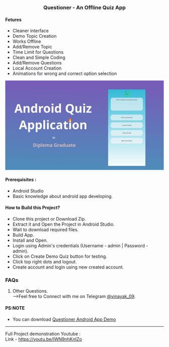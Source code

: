 ###  <center> Questioner - An Offline Quiz App </center>
#### Fetures

- Cleaner interface
- Demo Topic Creation
- Works Offline
- Add/Remove Topic
- Time Limit for Questions
- Clean and Simple Coding
- Add/Remove Questions
- Local Account Creation
- Animations for wrong and correct option selection


[<img src="media/app.jpg" />](https://t.me/vinayak_09)

#### Prerequisites :
- Android Studio
- Basic knowledge about android app developing.

#### How to Build this Project?
- Clone this project or Download Zip.
- Extract it and Open the Project in Android Studio.
- Wait to download required files.
- Build App.
- Install and Open.
- Login using Admin's credentials (Username - admin | Password - admin).
- Click on Create Demo Quiz button for testing.
- Click top right dots and logout.
- Create account and login using new created account.

### FAQs
1. Other Questions.<br>
    -->Feel free to Connect with me on Telegram [@vinayak_09](http://t.me/vinayak_09).

#### PS:NOTE
- You can download [Questioner Android App Demo](https://drive.google.com/file/d/1GtHpXUbQXo-aK5wZVSAJqLRcYMhABBLv/view?usp=sharing)

------------

Full Project demonstration Youtube :<br>
Link - https://youtu.be/lWN9nhKnIZo

